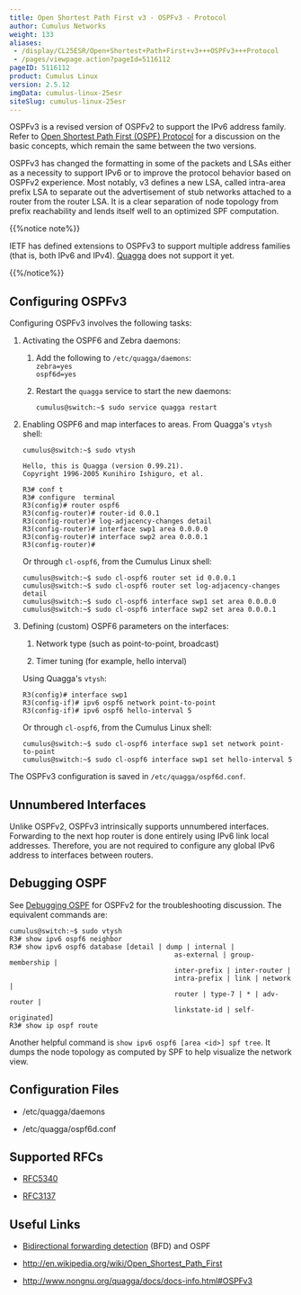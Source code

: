 ```yaml
---
title: Open Shortest Path First v3 - OSPFv3 - Protocol
author: Cumulus Networks
weight: 133
aliases:
 - /display/CL25ESR/Open+Shortest+Path+First+v3+++OSPFv3+++Protocol
 - /pages/viewpage.action?pageId=5116112
pageID: 5116112
product: Cumulus Linux
version: 2.5.12
imgData: cumulus-linux-25esr
siteSlug: cumulus-linux-25esr
---
```

OSPFv3 is a revised version of OSPFv2 to support the IPv6 address
family. Refer to [Open Shortest Path First (OSPF)
Protocol](/version/cumulus-linux-25esr/Layer-3-Features/Open-Shortest-Path-First-OSPF---Protocol)
for a discussion on the basic concepts, which remain the same between
the two versions.

OSPFv3 has changed the formatting in some of the packets and LSAs either
as a necessity to support IPv6 or to improve the protocol behavior based
on OSPFv2 experience. Most notably, v3 defines a new LSA, called
intra-area prefix LSA to separate out the advertisement of stub networks
attached to a router from the router LSA. It is a clear separation of
node topology from prefix reachability and lends itself well to an
optimized SPF computation.

{{%notice note%}}

IETF has defined extensions to OSPFv3 to support multiple address
families (that is, both IPv6 and IPv4).
[Quagga](/version/cumulus-linux-25esr/Layer-3-Features/Quagga-Overview)
does not support it yet.

{{%/notice%}}

## Configuring OSPFv3</span>

Configuring OSPFv3 involves the following tasks:

1.  Activating the OSPF6 and Zebra daemons:
    
    1.  Add the following to `/etc/quagga/daemons`:  
        `zebra=yes`  
        `ospf6d=yes`
    
    2.  Restart the `quagga` service to start the new daemons:
        
            cumulus@switch:~$ sudo service quagga restart

2.  Enabling OSPF6 and map interfaces to areas. From Quagga's `vtysh`
    shell:
    
        cumulus@switch:~$ sudo vtysh
        
        Hello, this is Quagga (version 0.99.21).
        Copyright 1996-2005 Kunihiro Ishiguro, et al.
        
        R3# conf t
        R3# configure  terminal
        R3(config)# router ospf6
        R3(config-router)# router-id 0.0.1
        R3(config-router)# log-adjacency-changes detail
        R3(config-router)# interface swp1 area 0.0.0.0
        R3(config-router)# interface swp2 area 0.0.0.1
        R3(config-router)#
    
    Or through `cl-ospf6`, from the Cumulus Linux shell:
    
        cumulus@switch:~$ sudo cl-ospf6 router set id 0.0.0.1
        cumulus@switch:~$ sudo cl-ospf6 router set log-adjacency-changes detail
        cumulus@switch:~$ sudo cl-ospf6 interface swp1 set area 0.0.0.0
        cumulus@switch:~$ sudo cl-ospf6 interface swp2 set area 0.0.0.1

3.  Defining (custom) OSPF6 parameters on the interfaces:
    
    1.  Network type (such as point-to-point, broadcast)
    
    2.  Timer tuning (for example, hello interval)
    
    Using Quagga's `vtysh`:
    
        R3(config)# interface swp1
        R3(config-if)# ipv6 ospf6 network point-to-point
        R3(config-if)# ipv6 ospf6 hello-interval 5
    
    Or through `cl-ospf6`, from the Cumulus Linux shell:
    
        cumulus@switch:~$ sudo cl-ospf6 interface swp1 set network point-to-point
        cumulus@switch:~$ sudo cl-ospf6 interface swp1 set hello-interval 5

The OSPFv3 configuration is saved in `/etc/quagga/ospf6d.conf`.

## Unnumbered Interfaces</span>

Unlike OSPFv2, OSPFv3 intrinsically supports unnumbered interfaces.
Forwarding to the next hop router is done entirely using IPv6 link local
addresses. Therefore, you are not required to configure any global IPv6
address to interfaces between routers.

## Debugging OSPF</span>

See [Debugging
OSPF](Open-Shortest-Path-First-OSPF---Protocol.html#src-5116109_OpenShortestPathFirst-OSPF-Protocol-ospf_debug)
for OSPFv2 for the troubleshooting discussion. The equivalent commands
are:

    cumulus@switch:~$ sudo vtysh
    R3# show ipv6 ospf6 neighbor
    R3# show ipv6 ospf6 database [detail | dump | internal |
                                             as-external | group-membership |
                                             inter-prefix | inter-router |
                                             intra-prefix | link | network |
                                             router | type-7 | * | adv-router |
                                             linkstate-id | self-originated]
    R3# show ip ospf route

Another helpful command is `show ipv6 ospf6 [area <id>] spf tree`. It
dumps the node topology as computed by SPF to help visualize the network
view.

## Configuration Files</span>

  - /etc/quagga/daemons

  - /etc/quagga/ospf6d.conf

## Supported RFCs</span>

  - [RFC5340](http://tools.ietf.org/rfc/rfc5340)

  - [RFC3137](http://tools.ietf.org/rfc/rfc3137)

## Useful Links</span>

  - [Bidirectional forwarding
    detection](/version/cumulus-linux-25esr/Layer-3-Features/Bidirectional-Forwarding-Detection-BFD)
    (BFD) and OSPF

  - <http://en.wikipedia.org/wiki/Open_Shortest_Path_First>

  - <http://www.nongnu.org/quagga/docs/docs-info.html#OSPFv3>

<article id="html-search-results" class="ht-content" style="display: none;">

</article>

<footer id="ht-footer">

</footer>
